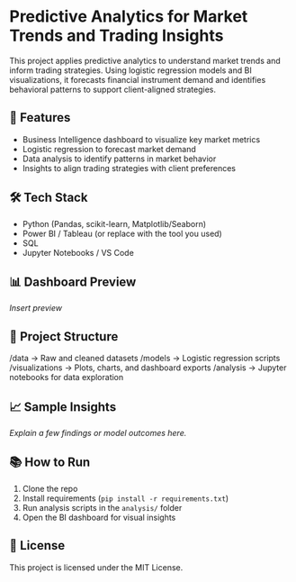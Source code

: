 # Predictive Analytics for Market Trends and Trading Insights

This project applies predictive analytics to understand market trends and inform trading strategies. Using logistic regression models and BI visualizations, it forecasts financial instrument demand and identifies behavioral patterns to support client-aligned strategies.

## 🚀 Features
- Business Intelligence dashboard to visualize key market metrics
- Logistic regression to forecast market demand
- Data analysis to identify patterns in market behavior
- Insights to align trading strategies with client preferences

## 🛠️ Tech Stack
- Python (Pandas, scikit-learn, Matplotlib/Seaborn)
- Power BI / Tableau (or replace with the tool you used)
- SQL
- Jupyter Notebooks / VS Code

## 📊 Dashboard Preview
*Insert preview*

## 📁 Project Structure
/data -> Raw and cleaned datasets
/models -> Logistic regression scripts
/visualizations -> Plots, charts, and dashboard exports
/analysis -> Jupyter notebooks for data exploration


## 📈 Sample Insights
*Explain a few findings or model outcomes here.*

## 📚 How to Run
1. Clone the repo  
2. Install requirements (`pip install -r requirements.txt`)  
3. Run analysis scripts in the `analysis/` folder  
4. Open the BI dashboard for visual insights  

## 📄 License
This project is licensed under the MIT License.